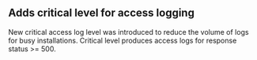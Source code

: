 ## Adds critical level for access logging

New critical access log level was introduced to reduce the volume of logs for busy installations. Critical level produces access logs for response status >= 500.
